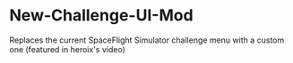 # New-Challenge-UI-Mod
Replaces the current SpaceFlight Simulator challenge menu with a custom one (featured in heroix's video)
